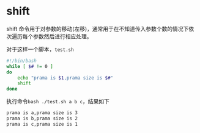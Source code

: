 # shift

shift 命令用于对参数的移动(左移)，通常用于在不知道传入参数个数的情况下依次遍历每个参数然后进行相应处理。

对于这样一个脚本，`test.sh`

```bash
#!/bin/bash
while [ $# != 0 ]
do
    echo "prama is $1,prama size is $#"
    shift
done
```

执行命令`bash ./test.sh a b c`，结果如下

```txt
prama is a,prama size is 3
prama is b,prama size is 2
prama is c,prama size is 1
```
